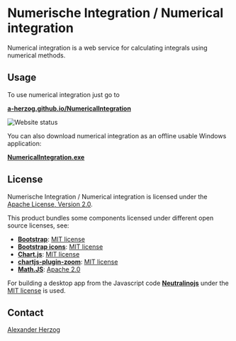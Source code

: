 # Numerische Integration / Numerical integration

Numerical integration is a web service for calculating integrals using numerical methods.

## Usage

To use numerical integration just go to

**[a-herzog.github.io/NumericalIntegration](https://a-herzog.github.io/NumericalIntegration)**

![Website status](https://img.shields.io/website?url=https%3A%2F%2Fa-herzog.github.io%2FNumericalIntegration%2F)

You can also download numerical integration as an offline usable Windows application:

**[NumericalIntegration.exe](https://github.com/A-Herzog/NumericalIntegration/releases/latest/download/NumericalIntegration.exe)**

## License

Numerische Integration / Numerical integration is licensed under the [Apache License, Version 2.0](https://www.apache.org/licenses/LICENSE-2.0).

This product bundles some components licensed under different open source licenses, see:

- [**Bootstrap**](https://getbootstrap.com/): [MIT license](https://opensource.org/license/mit/)
- [**Bootstrap icons**](https://icons.getbootstrap.com): [MIT license](https://opensource.org/license/mit/)
- [**Chart.js**](https://www.chartjs.org): [MIT license](https://opensource.org/license/mit/)
- [**chartjs-plugin-zoom**](https://www.chartjs.org/chartjs-plugin-zoom/latest/): [MIT license](https://opensource.org/license/mit/)
- [**Math.JS**](https://mathjs.org/): [Apache 2.0](https://opensource.org/license/apache-2-0)

For building a desktop app from the Javascript code [**Neutralinojs**](https://neutralino.js.org/) under the
[MIT license](https://opensource.org/license/mit/) is used.

## Contact

[Alexander Herzog](https://github.com/A-Herzog)